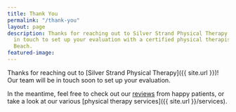 ```yaml
---
title: Thank You
permalink: "/thank-you"
layout: page
description: Thanks for reaching out to Silver Strand Physical Therapy! We will be
  in touch to set up your evaluation with a certified physical therapist in Imperial
  Beach.
featured-image: 
---
```


Thanks for reaching out to [Silver Strand Physical Therapy]({{ site.url }})! Our team will be in touch soon to set up your evaluation.

In the meantime, feel free to check out our [reviews](https://www.yelp.com/biz/silver-strand-physical-therapy-imperial-beach) from happy patients, or take a look at our various [physical therapy services]({{ site.url }}/services).
